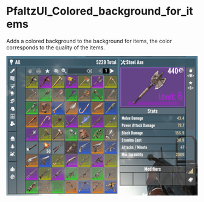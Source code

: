 # PfaltzUI_Colored_background_for_items
Adds a colored background to the background for items, the color corresponds to the quality of the items.
<p align="center">
  <img src="preview.png" width="950" title="windowCreative">
</p>